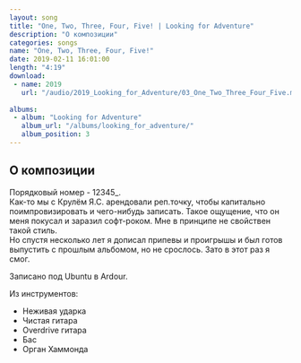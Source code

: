 ```yaml
---
layout: song
title: "One, Two, Three, Four, Five! | Looking for Adventure"
description: "О композиции"
categories: songs
name: "One, Two, Three, Four, Five!"
date: 2019-02-11 16:01:00
length: "4:19"
download:
 - name: 2019
   url: "/audio/2019_Looking_for_Adventure/03_One_Two_Three_Four_Five.mp3"
   
albums:
 - album: "Looking for Adventure"
   album_url: "/albums/looking_for_adventure/"
   album_position: 3
---
```



## О композиции

Порядковый номер - 12345_.  
Как-то мы с Крулём Я.С. арендовали реп.точку, чтобы капитально поимпровизировать и чего-нибудь записать. Такое ощущение, что он меня покусал и заразил софт-роком. Мне в принципе не свойствен такой стиль.  
Но спустя несколько лет я дописал припевы и проигрышы и был готов выпустить с прошлым альбомом, но не срослось. Зато в этот раз я смог.  

Записано под Ubuntu в Ardour.  

Из инструментов:
- Неживая ударка
- Чистая гитара
- Overdrive гитара
- Бас
- Орган Хаммонда